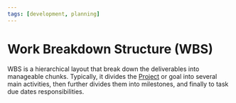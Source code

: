 ```yaml
---
tags: [development, planning]
---
```


# Work Breakdown Structure (WBS)

WBS is a hierarchical layout that break down the deliverables into manageable
chunks. Typically, it divides the [Project](202303251004.md) or goal into
several main activities, then further divides them into milestones, and finally
to task due dates responsibilities.
